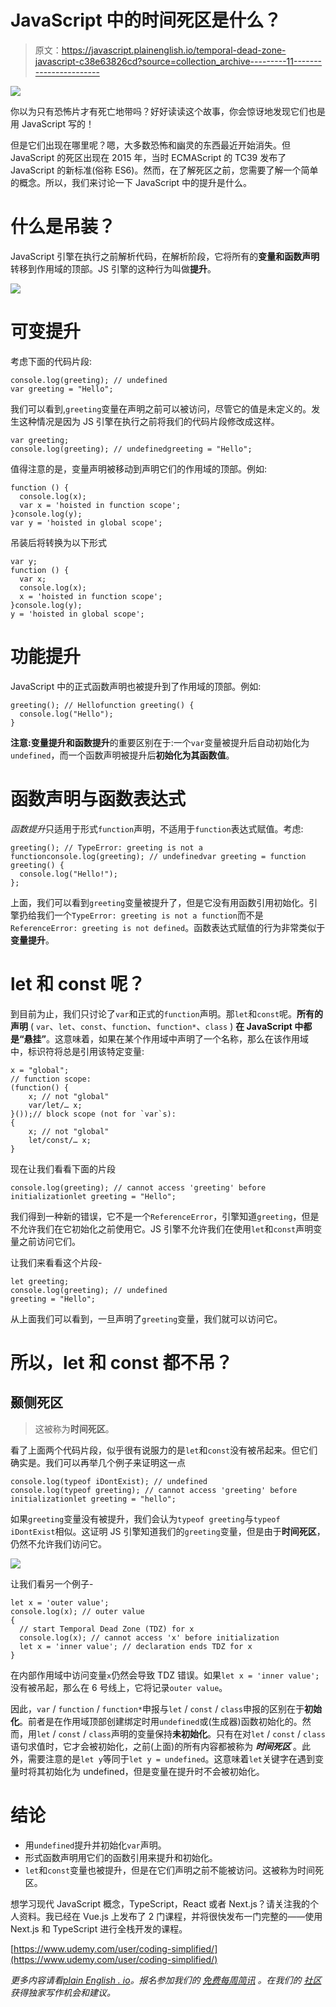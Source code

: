 # JavaScript 中的时间死区是什么？

> 原文：<https://javascript.plainenglish.io/temporal-dead-zone-javascript-c38e63826cd?source=collection_archive---------11----------------------->

![](img/907c03533cfabc55db88ad786ee7a0c6.png)

你以为只有恐怖片才有死亡地带吗？好好读读这个故事，你会惊讶地发现它们也是用 JavaScript 写的！

但是它们出现在哪里呢？嗯，大多数恐怖和幽灵的东西最近开始消失。但 JavaScript 的死区出现在 2015 年，当时 ECMAScript 的 TC39 发布了 JavaScript 的新标准(俗称 ES6)。然而，在了解死区之前，您需要了解一个简单的概念。所以，我们来讨论一下 JavaScript 中的提升是什么。

# 什么是吊装？

JavaScript 引擎在执行之前解析代码，在解析阶段，它将所有的**变量和函数声明**转移到作用域的顶部。JS 引擎的这种行为叫做**提升**。

![](img/ff5a65dae3716f6859c3ae9b956410ac.png)

# 可变提升

考虑下面的代码片段:

```
console.log(greeting); // undefined
var greeting = "Hello";
```

我们可以看到,`greeting`变量在声明之前可以被访问，尽管它的值是未定义的。发生这种情况是因为 JS 引擎在执行之前将我们的代码片段修改成这样。

```
var greeting;
console.log(greeting); // undefinedgreeting = "Hello";
```

值得注意的是，变量声明被移动到声明它们的作用域的顶部。例如:

```
function () {
  console.log(x);
  var x = 'hoisted in function scope';
}console.log(y);
var y = 'hoisted in global scope';
```

吊装后将转换为以下形式

```
var y;
function () {
  var x;
  console.log(x);
  x = 'hoisted in function scope';
}console.log(y);
y = 'hoisted in global scope';
```

# 功能提升

JavaScript 中的正式函数声明也被提升到了作用域的顶部。例如:

```
greeting(); // Hellofunction greeting() {
  console.log("Hello");
}
```

**注意:**变量提升和**函数提升**的重要区别在于:一个`var`变量被提升后自动初始化为`undefined`，而一个函数声明被提升后**初始化为其函数值**。

# 函数声明与函数表达式

*函数提升*只适用于形式`function`声明，不适用于`function`表达式赋值。考虑:

```
greeting(); // TypeError: greeting is not a functionconsole.log(greeting); // undefinedvar greeting = function greeting() {
  console.log("Hello!");
};
```

上面，我们可以看到`greeting`变量被提升了，但是它没有用函数引用初始化。引擎扔给我们一个`TypeError: greeting is not a function`而不是`ReferenceError: greeting is not defined`。函数表达式赋值的行为非常类似于**变量提升**。

# let 和 const 呢？

到目前为止，我们只讨论了`var`和正式的`function`声明。那`let`和`const`呢。**所有的声明** ( `var`、`let`、`const`、`function`、`function*`、`class` ) **在 JavaScript 中都是“悬挂”**。这意味着，如果在某个作用域中声明了一个名称，那么在该作用域中，标识符将总是引用该特定变量:

```
x = "global";
// function scope:
(function() {
    x; // not "global"
    var/let/… x;
}());// block scope (not for `var`s):
{
    x; // not "global"
    let/const/… x;
}
```

现在让我们看看下面的片段

```
console.log(greeting); // cannot access 'greeting' before initializationlet greeting = "Hello";
```

我们得到一种新的错误，它不是一个`ReferenceError`，引擎知道`greeting`，但是不允许我们在它初始化之前使用它。JS 引擎不允许我们在使用`let`和`const`声明变量之前访问它们。

让我们来看看这个片段-

```
let greeting;
console.log(greeting); // undefined
greeting = "Hello";
```

从上面我们可以看到，一旦声明了`greeting`变量，我们就可以访问它。

# 所以，let 和 const 都不吊？

## **颞侧死区**

> 这被称为**时间死区**。

看了上面两个代码片段，似乎很有说服力的是`let`和`const`没有被吊起来。但它们确实是。我们可以再举几个例子来证明这一点

```
console.log(typeof iDontExist); // undefined
console.log(typeof greeting); // cannot access 'greeting' before initializationlet greeting = "hello";
```

如果`greeting`变量没有被提升，我们会认为`typeof greeting`与`typeof iDontExist`相似。这证明 JS 引擎知道我们的`greeting`变量，但是由于**时间死区**，仍然不允许我们访问它。

![](img/b6357170c6493770cfd21d8a8ecd3c9a.png)

让我们看另一个例子-

```
let x = 'outer value';
console.log(x); // outer value
{
  // start Temporal Dead Zone (TDZ) for x
  console.log(x); // cannot access 'x' before initialization
  let x = 'inner value'; // declaration ends TDZ for x
}
```

在内部作用域中访问变量`x`仍然会导致 TDZ 错误。如果`let x = 'inner value';`没有被吊起，那么在 6 号线上，它将记录`outer value`。

因此，`var` / `function` / `function*`申报与`let` / `const` / `class`申报的区别在于**初始化**。前者是在作用域顶部创建绑定时用`undefined`或(生成器)函数初始化的。然而，用`let` / `const` / `class`声明的变量保持**未初始化**。只有在对`let` / `const` / `class`语句求值时，它才会被初始化，之前(上面)的所有内容都被称为 ***时间死区*** 。此外，需要注意的是`let y`等同于`let y = undefined`。这意味着`let`关键字在遇到变量时将其初始化为 undefined，但是变量在提升时不会被初始化。

# 结论

*   用`undefined`提升并初始化`var`声明。
*   形式函数声明用它们的函数引用来提升和初始化。
*   `let`和`const`变量也被提升，但是在它们声明之前不能被访问。这被称为时间死区。

想学习现代 JavaScript 概念，TypeScript，React 或者 Next.js？请关注我的个人资料。我已经在 Vue.js 上发布了 2 门课程，并将很快发布一门完整的——使用 Next.js 和 TypeScript 进行全栈开发的课程。

[https://www.udemy.com/user/coding-simplified/](https://www.udemy.com/user/coding-simplified/)

*更多内容请看*[*plain English . io*](http://plainenglish.io/)*。报名参加我们的* [*免费每周简讯*](http://newsletter.plainenglish.io/) *。在我们的* [*社区*](https://discord.gg/GtDtUAvyhW) *获得独家写作机会和建议。*